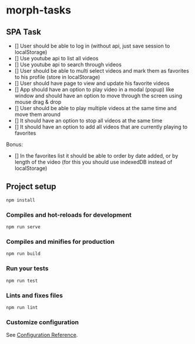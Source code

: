 # morph-tasks

## SPA Task
- [] User should be able to log in (without api, just save session to localStorage)
- [] Use youtube api to list all videos
- [] Use youtube api to search through videos
- [] User should be able to multi select videos and mark them as favorites to his profile
(store in localStorage)
- [] User should have page to view and update his favorite videos
- [] App should have an option to play video in a modal (popup) like window and
should have an option to move through the screen using mouse drag & drop
- [] User should be able to play multiple videos at the same time and move them
around
- [] It should have an option to stop all videos at the same time
- [] It should have an option to add all videos that are currently playing to favorites

Bonus:
- [] In the favorites list it should be able to order by date added, or by length of the
video (for this you should use indexedDB instead of localStorage)

## Project setup
```
npm install
```

### Compiles and hot-reloads for development
```
npm run serve
```

### Compiles and minifies for production
```
npm run build
```

### Run your tests
```
npm run test
```

### Lints and fixes files
```
npm run lint
```

### Customize configuration
See [Configuration Reference](https://cli.vuejs.org/config/).
